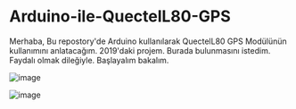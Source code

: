 # Arduino-ile-QuectelL80-GPS
Merhaba, Bu repostory'de Arduino kullanılarak QuectelL80 GPS Modülünün kullanımını anlatacağım. 2019'daki projem. Burada bulunmasını istedim. Faydalı olmak dileğiyle. Başlayalım bakalım.


![image](https://user-images.githubusercontent.com/65015625/133939455-d5053818-b1a0-4084-84f5-74e52e71f8ae.png)

![image](https://user-images.githubusercontent.com/65015625/133939432-5ef9144c-ae23-4340-a2ee-b0e656930e42.png)

